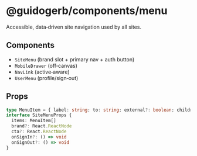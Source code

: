 # @guidogerb/components/menu

Accessible, data‑driven site navigation used by all sites.

## Components

- `SiteMenu` (brand slot + primary nav + auth button)
- `MobileDrawer` (off‑canvas)
- `NavLink` (active‑aware)
- `UserMenu` (profile/sign‑out)

## Props

```ts
type MenuItem = { label: string; to: string; external?: boolean; children?: MenuItem[] }
interface SiteMenuProps {
  items: MenuItem[]
  brand?: React.ReactNode
  cta?: React.ReactNode
  onSignIn?: () => void
  onSignOut?: () => void
}
```
